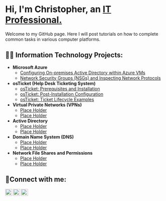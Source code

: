 <h1>Hi, I'm Christopher, an <a href="https://linkedin.com/in/christopher-rittmann-051206122/">IT Professional.</a></h1>
Welcome to my GitHub page. Here I will post tutorials on how to complete common tasks in various computer platforms.
<h2>👨‍💻 Information Technology Projects:</h2>

- <b>Microsoft Azure</b>
  - [Configuring On-premises Active Directory within Azure VMs](https://github.com/Christopher-Rittmann/configure-ad)
  - [Network Security Groups (NSGs) and Inspecting Network Protocols](https://github.com/Christopher-Rittmann/azure-network-protocols)
- <b>osTicket (Help Desk Ticketing System)</b>
  - [osTicket: Prerequisites and Installation](https://github.com/Christopher-Rittmann/osticket-prereqs)
  - [osTicket: Post-Installation Configuration](https://github.com/Christopher-Rittmann/post-install-config)
  - [osTicket: Ticket Lifecycle Examples](https://github.com/Christopher-Rittmann/ticket-lifecycle)
- <b>Virtual Private Networks (VPNs)</b>
  - [Place Holder](https://github.com/Christopher-Rittmann/configure-ad)
  - [Place Holder](https://github.com/Christopher-Rittmann/azure-network-protocols)
- <b>Active Directory</b>
  - [Place Holder](https://github.com/Christopher-Rittmann/configure-ad)
  - [Place Holder](https://github.com/Christopher-Rittmann/azure-network-protocols)
- <b>Domain Name System (DNS)</b>
  - [Place Holder](https://github.com/Christopher-Rittmann/configure-ad)
  - [Place Holder](https://github.com/Christopher-Rittmann/azure-network-protocols)
- <b>Network File Shares and Permissions</b>
  - [Place Holder](https://github.com/Christopher-Rittmann/configure-ad)
  - [Place Holder](https://github.com/Christopher-Rittmann/azure-network-protocols)

<h2>🤳Connect with me:</h2>

[<img align="left" alt="Chris | Twitter" width="22px" src="https://cdn.jsdelivr.net/npm/simple-icons@v3/icons/twitter.svg" />][twitter]
[<img align="left" alt="Chris | LinkedIn" width="22px" src="https://cdn.jsdelivr.net/npm/simple-icons@v3/icons/linkedin.svg" />][linkedin]
[<img align="left" alt="Chris | Instagram" width="22px" src="https://cdn.jsdelivr.net/npm/simple-icons@v3/icons/instagram.svg" />][instagram]

[twitter]: https://twitter.com/Chris
[instagram]: https://www.instagram.com/Chris
[linkedin]: https://linkedin.com/in/Chris
